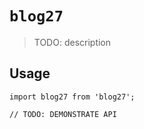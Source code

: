 # `blog27`

> TODO: description

## Usage

```
import blog27 from 'blog27';

// TODO: DEMONSTRATE API
```
